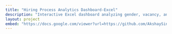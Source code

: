 ```yaml
---
title: "Hiring Process Analytics Dashboard-Excel"
description: "Interactive Excel dashboard analyzing gender, vacancy, and salary insights in the hiring process."
layout: project
embed: "https://docs.google.com/viewer?url=https://github.com/AkshaySinha01/AkshaySinha01.github.io/raw/refs/heads/main/assets/files/Hiring%20Process%20Analytics_Dashboard.xlsx"
---
```

